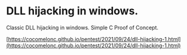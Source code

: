 # DLL hijacking in windows.

Classic DLL hijacking in windows. Simple C Proof of Concept.

[https://cocomelonc.github.io/pentest/2021/09/24/dll-hijacking-1.html](https://cocomelonc.github.io/pentest/2021/09/24/dll-hijacking-1.html)
